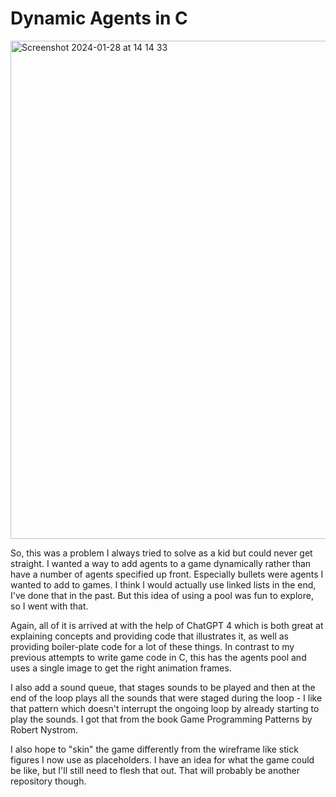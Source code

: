 # Dynamic Agents in C

<img width="797" alt="Screenshot 2024-01-28 at 14 14 33" src="https://github.com/Lucas1981/dynamic-agents-in-c/assets/9882904/721b67b3-61f9-4d45-89eb-a0f2b5e0279f">

So, this was a problem I always tried to solve as a kid but could never get straight. I wanted a way to add agents to a game dynamically rather than have a number of agents specified up front. Especially bullets were agents I wanted to add to games. I think I would actually use linked lists in the end, I've done that in the past. But this idea of using a pool was fun to explore, so I went with that.

Again, all of it is arrived at with the help of ChatGPT 4 which is both great at explaining concepts and providing code that illustrates it, as well as providing boiler-plate code for a lot of these things. In contrast to my previous attempts to write game code in C, this has the agents pool and uses a single image to get the right animation frames.

I also add a sound queue, that stages sounds to be played and then at the end of the loop plays all the sounds that were staged during the loop - I like that pattern which doesn't interrupt the ongoing loop by already starting to play the sounds. I got that from the book Game Programming Patterns by Robert Nystrom.

I also hope to "skin" the game differently from the wireframe like stick figures I now use as placeholders. I have an idea for what the game could be like, but I'll still need to flesh that out. That will probably be another repository though.
